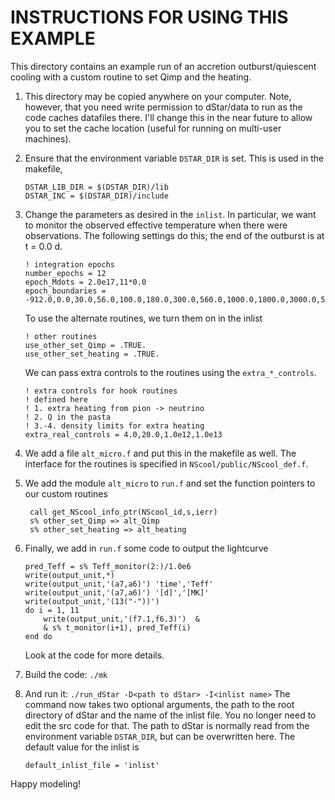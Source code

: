 INSTRUCTIONS FOR USING THIS EXAMPLE
===================================

This directory contains an example run of an accretion outburst/quiescent cooling with a custom routine to set Qimp and the heating.

1.  This directory may be copied anywhere on your computer. Note, however, that you need write permission to dStar/data to run as the code caches datafiles there.  I'll change this in the near future to allow you to set the cache location (useful for running on multi-user machines).

2.  Ensure that the environment variable `DSTAR_DIR` is set. This is used in the makefile,

        DSTAR_LIB_DIR = $(DSTAR_DIR)/lib
        DSTAR_INC = $(DSTAR_DIR)/include

3.  Change the parameters as desired in the `inlist`.  In particular, we want to monitor the observed effective temperature when there were observations. The following settings do this; the end of the outburst is at t = 0.0 d.
    
        ! integration epochs
        number_epochs = 12
        epoch_Mdots = 2.0e17,11*0.0
        epoch_boundaries = -912.0,0.0,30.0,56.0,100.0,180.0,300.0,560.0,1000.0,1800.0,3000.0,5600.0,10000.0

    To use the alternate routines, we turn them on in the inlist
   
        ! other routines
        use_other_set_Qimp = .TRUE.
        use_other_set_heating = .TRUE.
       
    We can pass extra controls to the routines using the `extra_*_controls`.

        ! extra controls for hook routines
        ! defined here
        ! 1. extra heating from pion -> neutrino
        ! 2. Q in the pasta
        ! 3.-4. density limits for extra heating
        extra_real_controls = 4.0,20.0,1.0e12,1.0e13
       
4.  We add a file `alt_micro.f` and put this in the makefile as well.  The interface for the routines is specified in `NScool/public/NScool_def.f`.

5. We add the module `alt_micro` to `run.f` and set the function pointers to our custom routines

        call get_NScool_info_ptr(NScool_id,s,ierr)
        s% other_set_Qimp => alt_Qimp
        s% other_set_heating => alt_heating


6.  Finally, we add in `run.f` some code to output the lightcurve
    
        pred_Teff = s% Teff_monitor(2:)/1.0e6    
        write(output_unit,*)
        write(output_unit,'(a7,a6)') 'time','Teff'
        write(output_unit,'(a7,a6)') '[d]','[MK]'
        write(output_unit,'(13("-"))')
        do i = 1, 11
            write(output_unit,'(f7.1,f6.3)')  &
            & s% t_monitor(i+1), pred_Teff(i)
        end do
        
    Look at the code for more details.
    
7.  Build the code: `./mk`
    
8.  And run it: `./run_dStar -D<path to dStar> -I<inlist name>`
    The command now takes two optional arguments, the path to the root directory of dStar and the name of the inlist file.  You no longer need to edit the src code for that.  The path to dStar is normally read from the environment variable `DSTAR_DIR`, but can be overwritten here. The default value for the inlist is
    
        default_inlist_file = 'inlist'
    

    
Happy modeling!
